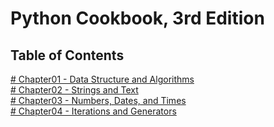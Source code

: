 # Python Cookbook, 3rd Edition
## Table of Contents
[# Chapter01 - Data Structure and Algorithms](https://github.com/pingsoli/python/blob/master/python_cookbook_3rd/chap01#chapter01---data-structure-and-algorithms)    
[# Chapter02 - Strings and Text](https://github.com/pingsoli/python/blob/master/python_cookbook_3rd/chap02#chapter02---strings-and-text)    
[# Chapter03 - Numbers, Dates, and Times](https://github.com/pingsoli/python/blob/master/python_cookbook_3rd/chap03#chapter03---numbers-dates-and-times)    
[# Chapter04 - Iterations and Generators](https://github.com/pingsoli/python/blob/master/python_cookbook_3rd/chap04#chapter04---iterations-and-generators)    
